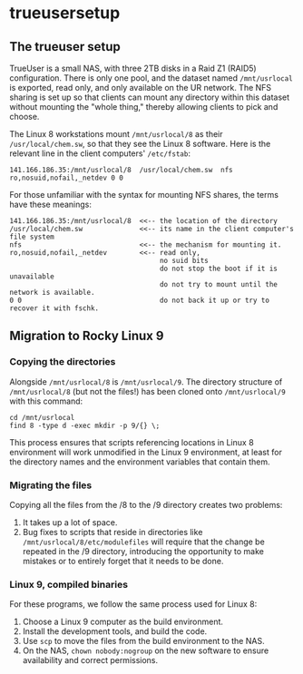 # trueusersetup

## The trueuser setup

TrueUser is a small NAS, with three 2TB disks in a Raid Z1 (RAID5) configuration. There is only one 
pool, and the dataset named `/mnt/usrlocal` is exported, read only, and only available on the UR
network. The NFS sharing is set up so that clients can mount any directory within this dataset without
mounting the "whole thing," thereby allowing clients to pick and choose.

The Linux 8 workstations mount `/mnt/usrlocal/8` as their `/usr/local/chem.sw`, so that they see the Linux 8
software. Here is the relevant line in the client computers' `/etc/fstab`:

```
141.166.186.35:/mnt/usrlocal/8  /usr/local/chem.sw  nfs     ro,nosuid,nofail,_netdev 0 0
```

For those unfamiliar with the syntax for mounting NFS shares, the terms have these meanings:

```
141.166.186.35:/mnt/usrlocal/8  <<-- the location of the directory
/usr/local/chem.sw              <<-- its name in the client computer's file system
nfs                             <<-- the mechanism for mounting it.
ro,nosuid,nofail,_netdev        <<-- read only,
                                     no suid bits
                                     do not stop the boot if it is unavailable
                                     do not try to mount until the network is available.
0 0                                  do not back it up or try to recover it with fschk.
```

## Migration to Rocky Linux 9

### Copying the directories

Alongside `/mnt/usrlocal/8` is `/mnt/usrlocal/9`. The directory structure of `/mnt/usrlocal/8` (but not
the files!) has been cloned onto `/mnt/usrlocal/9` with this command:

```
cd /mnt/usrlocal
find 8 -type d -exec mkdir -p 9/{} \;
```

This process ensures that scripts referencing locations in Linux 8 environment will work unmodified in
the Linux 9 environment, at least for the directory names and the environment variables that contain them.

### Migrating the files

Copying all the files from the 
/8 to the /9 directory creates two problems:

1. It takes up a lot of space.
2. Bug fixes to scripts that reside in directories like `/mnt/usrlocal/8/etc/modulefiles` will require that the change be repeated in the /9 directory, introducing the opportunity to make mistakes or to entirely forget that it needs to be done.


### Linux 9, compiled binaries

For these programs, we follow the same process used for Linux 8:

1. Choose a Linux 9 computer as the build environment.
2. Install the development tools, and build the code.
3. Use `scp` to move the files from the build environment to the NAS.
4. On the NAS, `chown nobody:nogroup` on the new software to ensure availability and correct permissions.



